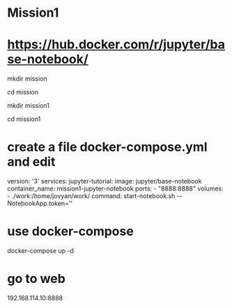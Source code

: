 # Mission1
# https://hub.docker.com/r/jupyter/base-notebook/
mkdir mission

cd mission

mkdir mission1

cd mission1

# create a file docker-compose.yml and edit

version: '3'
services:
  jupyter-tutorial:
    image: jupyter/base-notebook
    container_name: mission1-jupyter-notebook
    ports:
      - "8888:8888"
    volumes:
      - ./work:/home/jovyan/work/
    command: start-notebook.sh --NotebookApp.token=''

# use docker-compose

docker-compose up -d

# go to web

192.168.114.10:8888
